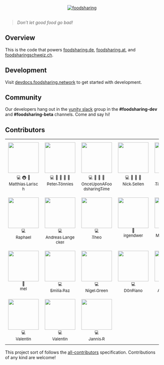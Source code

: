 
<div align="center">
	<br>
	<br>
	<a href="https://foodsharing.de">
		<!-- image is docs/images/FS_Logo_gb_RGB.png but hosted publicly -->
		<img src="https://user-images.githubusercontent.com/31616/42413241-8802b03c-821c-11e8-91c5-f94930313290.png" alt="foodsharing">
	</a>
	<br>
	<br>
</div>

> _Don’t let good food go bad!_

## Overview

This is the code that powers
[foodsharing.de](https://foodsharing.de), 
[foodsharing.at](https://foodsharing.at), and
[foodsharingschweiz.ch](https://foodsharingschweiz.ch).

## Development

Visit [devdocs.foodsharing.network](https://devdocs.foodsharing.network) to get started with development.

## Community

Our developers hang out in the
[yunity slack](https://slackin.yunity.org) group in the
**#foodsharing-dev** and **#foodsharing-beta** channels. Come and say hi!

## Contributors

<!-- FOODSHARING-CONTRIBUTORS-LIST:START - Do not remove or modify this section -->
<table style="table-layout: fixed; border-collapse: collapse;">
  <tbody>
    <tr style="border: none; background: none;">
      <td align="center" valign="top" width="16%" style="border: none; padding: 10px;">
        <div style="height: 100px; width: 100px;">
          <a href="https://gitlab.com/NerdyProjects">
            <img src="https://assets.gitlab-static.net/uploads/-/system/user/avatar/642557/avatar.png" width="100px">
          </a><br>
        </div>
        <sub title="Code">💻</sub>&nbsp;<sub title="Infrastructure (Hosting, Build-Tools, etc)">🚇</sub>&nbsp;<sub title="Reviewed Pull Requests">👀</sub><br>
        <a href="https://gitlab.com/NerdyProjects">
          <sub style="word-break: break-all; text-overflow: ellipsis;">Matthias Larisch</sub>
        </a>
      </td>
      <td align="center" valign="top" width="16%" style="border: none; padding: 10px;">
        <div style="height: 100px; width: 100px;">
          <a href="https://gitlab.com/peter.toennies">
            <img src="https://secure.gravatar.com/avatar/f6303670ecdf1f0f2c778553e70e9855?s=80&d=identicon" width="100px">
          </a><br>
        </div>
        <sub title="Code">💻</sub>&nbsp;<sub title="Bug reports">🐛</sub>&nbsp;<sub title="Ideas, Planning, & Feedback">🤔</sub>&nbsp;<sub title="Answering Questions">💬</sub>&nbsp;<sub title="Reviewed Pull Requests">👀</sub><br>
        <a href="https://gitlab.com/peter.toennies">
          <sub style="word-break: break-all; text-overflow: ellipsis;">Peter Tönnies</sub>
        </a>
      </td>
      <td align="center" valign="top" width="16%" style="border: none; padding: 10px;">
        <div style="height: 100px; width: 100px;">
          <a href="https://gitlab.com/k.miklobusec">
            <img src="https://secure.gravatar.com/avatar/722f002e5ac2b5e0084a5c3d4ba1ce31?s=80&d=identicon" width="100px">
          </a><br>
        </div>
        <sub title="Code">💻</sub>&nbsp;<sub title="Ideas, Planning, & Feedback">🤔</sub>&nbsp;<sub title="Answering Questions">💬</sub>&nbsp;<sub title="Bug reports">🐛</sub><br>
        <a href="https://gitlab.com/k.miklobusec">
          <sub style="word-break: break-all; text-overflow: ellipsis;">Once&#8203;Upon&#8203;A&#8203;Foodsharing&#8203;Time</sub>
        </a>
      </td>
      <td align="center" valign="top" width="16%" style="border: none; padding: 10px;">
        <div style="height: 100px; width: 100px;">
          <a href="https://gitlab.com/nicksellen">
            <img src="https://assets.gitlab-static.net/uploads/-/system/user/avatar/640443/avatar.png" width="100px">
          </a><br>
        </div>
        <sub title="Code">💻</sub>&nbsp;<sub title="Tools">🔧</sub>&nbsp;<sub title="Reviewed Pull Requests">👀</sub>&nbsp;<sub title="Documentation">📖</sub><br>
        <a href="https://gitlab.com/nicksellen">
          <sub style="word-break: break-all; text-overflow: ellipsis;">Nick Sellen</sub>
        </a>
      </td>
      <td align="center" valign="top" width="16%" style="border: none; padding: 10px;">
        <div style="height: 100px; width: 100px;">
          <a href="https://gitlab.com/tiltec">
            <img src="https://assets.gitlab-static.net/uploads/-/system/user/avatar/640465/avatar.png" width="100px">
          </a><br>
        </div>
        <sub title="Code">💻</sub>&nbsp;<sub title="Reviewed Pull Requests">👀</sub><br>
        <a href="https://gitlab.com/tiltec">
          <sub style="word-break: break-all; text-overflow: ellipsis;">Tilmann Becker</sub>
        </a>
      </td>
      <td align="center" valign="top" width="16%" style="border: none; padding: 10px;">
        <div style="height: 100px; width: 100px;">
          <a href="https://gitlab.com/michi-zuri">
            <img src="https://assets.gitlab-static.net/uploads/-/system/user/avatar/1682847/avatar.png" width="100px">
          </a><br>
        </div>
        <sub title="Code">💻</sub>&nbsp;<sub title="Design">🎨</sub><br>
        <a href="https://gitlab.com/michi-zuri">
          <sub style="word-break: break-all; text-overflow: ellipsis;">Michael Paul Killian</sub>
        </a>
      </td>
    </tr>
    <tr style="border: none; background: none;">
      <td align="center" valign="top" width="16%" style="border: none; padding: 10px;">
        <div style="height: 100px; width: 100px;">
          <a href="https://gitlab.com/raphaelw">
            <img src="https://secure.gravatar.com/avatar/67de0c5291074003c7aed75c0a0217f9?s=80&d=identicon" width="100px">
          </a><br>
        </div>
        <sub title="Code">💻</sub><br>
        <a href="https://gitlab.com/raphaelw">
          <sub style="word-break: break-all; text-overflow: ellipsis;">Raphael</sub>
        </a>
      </td>
      <td align="center" valign="top" width="16%" style="border: none; padding: 10px;">
        <div style="height: 100px; width: 100px;">
          <a href="https://gitlab.com/alangecker">
            <img src="https://assets.gitlab-static.net/uploads/-/system/user/avatar/1109912/avatar.png" width="100px">
          </a><br>
        </div>
        <sub title="Code">💻</sub><br>
        <a href="https://gitlab.com/alangecker">
          <sub style="word-break: break-all; text-overflow: ellipsis;">Andreas Langecker</sub>
        </a>
      </td>
      <td align="center" valign="top" width="16%" style="border: none; padding: 10px;">
        <div style="height: 100px; width: 100px;">
          <a href="https://gitlab.com/theolampert">
            <img src="https://assets.gitlab-static.net/uploads/-/system/user/avatar/2275979/avatar.png" width="100px">
          </a><br>
        </div>
        <sub title="Code">💻</sub><br>
        <a href="https://gitlab.com/theolampert">
          <sub style="word-break: break-all; text-overflow: ellipsis;">Theo</sub>
        </a>
      </td>
      <td align="center" valign="top" width="16%" style="border: none; padding: 10px;">
        <div style="height: 100px; width: 100px;">
          <a href="https://gitlab.com/irgendwer">
            <img src="https://assets.gitlab-static.net/uploads/-/system/user/avatar/1681670/avatar.png" width="100px">
          </a><br>
        </div>
        <sub title="Ideas, Planning, & Feedback">🤔</sub><br>
        <a href="https://gitlab.com/irgendwer">
          <sub style="word-break: break-all; text-overflow: ellipsis;">irgendwer</sub>
        </a>
      </td>
      <td align="center" valign="top" width="16%" style="border: none; padding: 10px;">
        <div style="height: 100px; width: 100px;">
          <a href="https://gitlab.com/manuel_w">
            <img src="https://secure.gravatar.com/avatar/7a5f2f4ade47422b87a8921d422473bc?s=80&d=identicon" width="100px">
          </a><br>
        </div>
        <sub title="Ideas, Planning, & Feedback">🤔</sub><br>
        <a href="https://gitlab.com/manuel_w">
          <sub style="word-break: break-all; text-overflow: ellipsis;">Manuel Wiemann</sub>
        </a>
      </td>
      <td align="center" valign="top" width="16%" style="border: none; padding: 10px;">
        <div style="height: 100px; width: 100px;">
          <a href="https://gitlab.com/djahnie">
            <img src="https://assets.gitlab-static.net/uploads/-/system/user/avatar/782504/avatar.png" width="100px">
          </a><br>
        </div>
        <sub title="Ideas, Planning, & Feedback">🤔</sub><br>
        <a href="https://gitlab.com/djahnie">
          <sub style="word-break: break-all; text-overflow: ellipsis;">djahnie</sub>
        </a>
      </td>
    </tr>
    <tr style="border: none; background: none;">
      <td align="center" valign="top" width="16%" style="border: none; padding: 10px;">
        <div style="height: 100px; width: 100px;">
          <a href="https://gitlab.com/em.ka">
            <img src="https://secure.gravatar.com/avatar/86e3494bda97fab9a3ec12c5640e9220?s=80&d=identicon" width="100px">
          </a><br>
        </div>
        <sub title="Design">🎨</sub><br>
        <a href="https://gitlab.com/em.ka">
          <sub style="word-break: break-all; text-overflow: ellipsis;">mel</sub>
        </a>
      </td>
      <td align="center" valign="top" width="16%" style="border: none; padding: 10px;">
        <div style="height: 100px; width: 100px;">
          <a href="https://gitlab.com/EmiliaPaz">
            <img src="https://secure.gravatar.com/avatar/c0370928d12a1dd06716ba813ce4dbcd?s=80&d=identicon" width="100px">
          </a><br>
        </div>
        <sub title="Code">💻</sub><br>
        <a href="https://gitlab.com/EmiliaPaz">
          <sub style="word-break: break-all; text-overflow: ellipsis;">Emilia Paz</sub>
        </a>
      </td>
      <td align="center" valign="top" width="16%" style="border: none; padding: 10px;">
        <div style="height: 100px; width: 100px;">
          <a href="https://gitlab.com/nigeldgreen">
            <img src="https://assets.gitlab-static.net/uploads/-/system/user/avatar/544783/avatar.png" width="100px">
          </a><br>
        </div>
        <sub title="Code">💻</sub><br>
        <a href="https://gitlab.com/nigeldgreen">
          <sub style="word-break: break-all; text-overflow: ellipsis;">Nigel Green</sub>
        </a>
      </td>
      <td align="center" valign="top" width="16%" style="border: none; padding: 10px;">
        <div style="height: 100px; width: 100px;">
          <a href="https://gitlab.com/D0nPiano">
            <img src="https://secure.gravatar.com/avatar/2a6c001ec05269324a639717a1a862ce?s=80&d=identicon" width="100px">
          </a><br>
        </div>
        <sub title="Code">💻</sub><br>
        <a href="https://gitlab.com/D0nPiano">
          <sub style="word-break: break-all; text-overflow: ellipsis;">D0nPiano</sub>
        </a>
      </td>
      <td align="center" valign="top" width="16%" style="border: none; padding: 10px;">
        <div style="height: 100px; width: 100px;">
          <a href="https://gitlab.com/adrianheine">
            <img src="https://secure.gravatar.com/avatar/83dd2a385c44fc42d52f14fccd9d992a?s=80&d=identicon" width="100px">
          </a><br>
        </div>
        <sub title="Code">💻</sub><br>
        <a href="https://gitlab.com/adrianheine">
          <sub style="word-break: break-all; text-overflow: ellipsis;">Adrian Heine</sub>
        </a>
      </td>
      <td align="center" valign="top" width="16%" style="border: none; padding: 10px;">
        <div style="height: 100px; width: 100px;">
          <a href="https://gitlab.com/BassTii">
            <img src="https://secure.gravatar.com/avatar/f72182ecbe91d6d60603ec2c31efe7cc?s=80&d=identicon" width="100px">
          </a><br>
        </div>
        <sub title="Code">💻</sub><br>
        <a href="https://gitlab.com/BassTii">
          <sub style="word-break: break-all; text-overflow: ellipsis;">Basti A.</sub>
        </a>
      </td>
    </tr>
    <tr style="border: none; background: none;">
      <td align="center" valign="top" width="16%" style="border: none; padding: 10px;">
        <div style="height: 100px; width: 100px;">
          <a href="https://gitlab.com/valentin.unicorn">
            <img src="https://secure.gravatar.com/avatar/588c72c402d090166de1bd15a69fdd6b?s=80&d=identicon" width="100px">
          </a><br>
        </div>
        <sub title="Code">💻</sub><br>
        <a href="https://gitlab.com/valentin.unicorn">
          <sub style="word-break: break-all; text-overflow: ellipsis;">Valentin</sub>
        </a>
      </td>
      <td align="center" valign="top" width="16%" style="border: none; padding: 10px;">
        <div style="height: 100px; width: 100px;">
          <a href="https://gitlab.com/inktrap">
            <img src="https://secure.gravatar.com/avatar/ee9f855b89d786169f0413e76ab944e0?s=80&d=identicon" width="100px">
          </a><br>
        </div>
        <sub title="Code">💻</sub><br>
        <a href="https://gitlab.com/inktrap">
          <sub style="word-break: break-all; text-overflow: ellipsis;">Valentin</sub>
        </a>
      </td>
      <td align="center" valign="top" width="16%" style="border: none; padding: 10px;">
        <div style="height: 100px; width: 100px;">
          <a href="https://gitlab.com/derhuerst">
            <img src="https://assets.gitlab-static.net/uploads/-/system/user/avatar/204799/avatar.png" width="100px">
          </a><br>
        </div>
        <sub title="Code">💻</sub><br>
        <a href="https://gitlab.com/derhuerst">
          <sub style="word-break: break-all; text-overflow: ellipsis;">Jannis R</sub>
        </a>
      </td>
    </tr>
  </tbody>
</table>
<!-- FOODSHARING-CONTRIBUTORS-LIST:END -->

This project sort of follows the [all-contributors](https://github.com/kentcdodds/all-contributors) specification.
Contributions of any kind are welcome!
